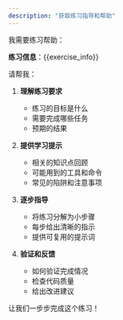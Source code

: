 ```yaml
---
description: "获取练习指导和帮助"
---
```


我需要练习帮助：

**练习信息**：{{exercise_info}}

请帮我：

1. **理解练习要求**
   - 练习的目标是什么
   - 需要完成哪些任务
   - 预期的结果

2. **提供学习提示**
   - 相关的知识点回顾
   - 可能用到的工具和命令
   - 常见的陷阱和注意事项

3. **逐步指导**
   - 将练习分解为小步骤
   - 每步给出清晰的指示
   - 提供可复用的提示词

4. **验证和反馈**
   - 如何验证完成情况
   - 检查代码质量
   - 给出改进建议

让我们一步步完成这个练习！
